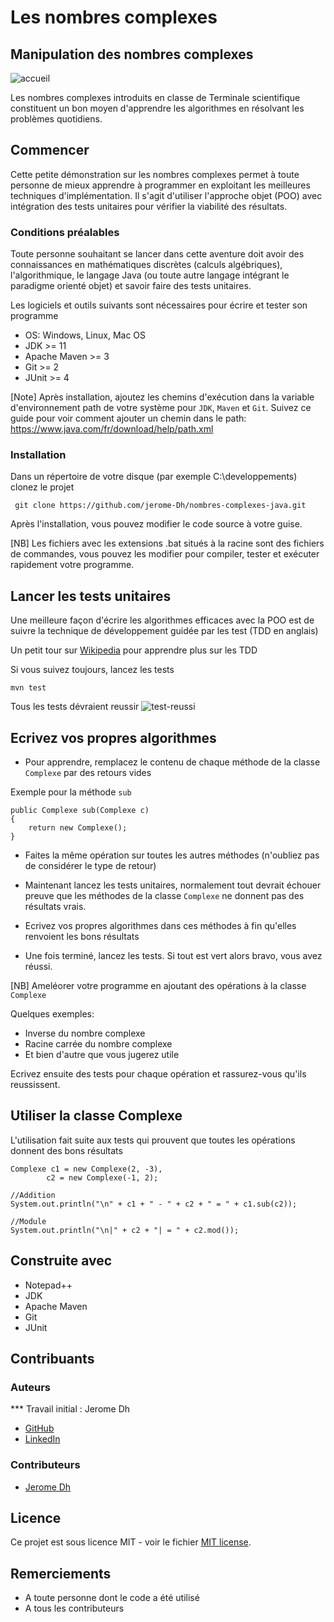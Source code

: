 # Les nombres complexes


## Manipulation des nombres complexes

![accueil](https://github.com/jerome-Dh/nombres-complexes/blob/master/features/c1.JPG)

Les nombres complexes introduits en classe de Terminale scientifique
constituent un bon moyen d'apprendre les algorithmes en résolvant les
problèmes quotidiens.


## Commencer

Cette petite démonstration sur les nombres complexes permet à toute 
personne de mieux apprendre à programmer en exploitant les 
meilleures techniques d'implémentation.
Il s'agit d'utiliser l'approche objet (POO) avec intégration
des tests unitaires pour vérifier la viabilité des résultats.


### Conditions préalables

Toute personne souhaitant se lancer dans cette aventure doit avoir
des connaissances en mathématiques discrètes (calculs algébriques), l'algorithmique, 
le langage Java (ou toute autre langage intégrant le paradigme orienté objet)
et savoir faire des tests unitaires.

Les logiciels et outils suivants sont nécessaires 
pour écrire et tester son programme
- OS: Windows, Linux, Mac OS
- JDK >= 11
- Apache Maven >= 3
- Git >= 2
- JUnit >= 4

[Note] Après installation, ajoutez les chemins d'exécution dans la
variable d'environnement path de votre système 
pour ``JDK``, ``Maven`` et ``Git``.
Suivez ce guide pour voir comment ajouter un chemin dans le 
path: https://www.java.com/fr/download/help/path.xml 


### Installation

Dans un répertoire de votre disque (par exemple C:\developpements)
clonez le projet
```
 git clone https://github.com/jerome-Dh/nombres-complexes-java.git
```
Après l'installation, vous pouvez modifier le code source à votre guise.

[NB] Les fichiers avec les extensions .bat situés à la racine sont des 
fichiers de commandes, vous pouvez les modifier pour 
compiler, tester et exécuter rapidement votre programme.

## Lancer les tests unitaires

Une meilleure façon d'écrire les algorithmes efficaces avec la POO
est de suivre la technique de développement guidée par les test (TDD en anglais)

Un petit tour sur [Wikipedia](https://fr.wikipedia.org/wiki/Test_driven_development) 
pour apprendre plus sur les TDD

Si vous suivez toujours, lancez les tests
``` 
mvn test
```

Tous les tests dévraient reussir
![test-reussi](https://github.com/jerome-Dh/nombres-complexes/blob/master/features/c2.JPG)


## Ecrivez vos propres algorithmes

* Pour apprendre, remplacez le contenu de chaque méthode de la 
classe ``Complexe`` par des retours vides

Exemple pour la méthode ``sub``

```
public Complexe sub(Complexe c)
{
	return new Complexe();
}
```

* Faites la même opération sur toutes les autres méthodes 
(n'oubliez pas de considérer le type de retour)

* Maintenant lancez les tests unitaires, normalement tout devrait 
échouer preuve que les méthodes de la classe ``Complexe`` 
ne donnent pas des résultats vrais.

* Ecrivez vos propres algorithmes dans ces méthodes 
à fin qu'elles renvoient les bons résultats

* Une fois terminé, lancez les tests. 
Si tout est vert alors bravo, vous avez réussi.

[NB] Ameléorer votre programme en ajoutant des opérations 
à la classe ``Complexe``

Quelques exemples:

- Inverse du nombre complexe
- Racine carrée du nombre complexe
- Et bien d'autre que vous jugerez utile

Ecrivez ensuite des tests pour chaque opération et rassurez-vous
qu'ils reussissent.


## Utiliser la classe Complexe

L'utilisation fait suite aux tests qui prouvent que toutes les
opérations donnent des bons résultats

```
Complexe c1 = new Complexe(2, -3),
		c2 = new Complexe(-1, 2);

//Addition
System.out.println("\n" + c1 + " - " + c2 + " = " + c1.sub(c2));

//Module
System.out.println("\n|" + c2 + "| = " + c2.mod());
```

## Construite avec

- Notepad++
- JDK
- Apache Maven
- Git
- JUnit


## Contribuants


### Auteurs

*** Travail initial : Jerome Dh
- [GitHub](https://github.com/jerome-Dh)
- [LinkedIn](https://www.linkedin.com/in/jerome-dh)

### Contributeurs

- [Jerome Dh](https://github.com/jerome-Dh)


## Licence

Ce projet est sous licence MIT - voir le fichier [MIT license](https://opensource.org/licenses/MIT).

## Remerciements

* A toute personne dont le code a été utilisé
* A tous les contributeurs
